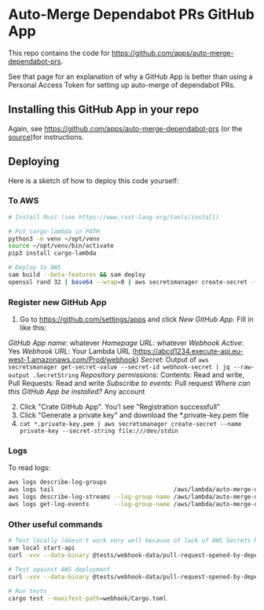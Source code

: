 # Auto-Merge Dependabot PRs GitHub App

This repo contains the code for https://github.com/apps/auto-merge-dependabot-prs.

See that page for an explanation of why a GitHub App is better than using a Personal Access Token for setting up auto-merge of dependabot PRs.

## Installing this GitHub App in your repo

Again, see https://github.com/apps/auto-merge-dependabot-prs (or the [source](./docs/DESCRIPTION.md))for instructions.

## Deploying

Here is a sketch of how to deploy this code yourself:

### To AWS

```sh
# Install Rust (see https://www.rust-lang.org/tools/install)

# Put cargo-lambda in PATH
python3 -m venv ~/opt/venv
source ~/opt/venv/bin/activate
pip3 install cargo-lambda

# Deploy to AWS
sam build --beta-features && sam deploy
openssl rand 32 | base64 --wrap=0 | aws secretsmanager create-secret --name webhook-secret --secret-string file:///dev/stdin
```

### Register new GitHub App

1. Go to https://github.com/settings/apps and click _New GitHub App_. Fill in like this:

*GitHub App name*: whatever
*Homepage URL*: whatever
*Webhook Active*: Yes
*Webhook URL*: Your Lambda URL (https://abcd1234.execute-api.eu-west-1.amazonaws.com/Prod/webhook)
*Secret*: Output of `aws secretsmanager get-secret-value --secret-id webhook-secret | jq --raw-output .SecretString`
*Repository permissions*: Contents: Read and write, Pull Requests: Read and write
*Subscribe to events*: Pull request
*Where can this GitHub App be installed?* Any account

2. Click "Crate GitHub App". You'l see "Registration successfull"
3. Click "Generate a private key" and download the *.private-key.pem file
4. `cat *.private-key.pem | aws secretsmanager create-secret --name private-key --secret-string file:///dev/stdin`

### Logs

To read logs:

```sh
aws logs describe-log-groups
aws logs tail                                  /aws/lambda/auto-merge-dependabot-prs-AutoMergeDependabotPRsGi-AbCdEf123456
aws logs describe-log-streams --log-group-name /aws/lambda/auto-merge-dependabot-prs-AutoMergeDependabotPRsGi-AbCdEf123456
aws logs get-log-events       --log-group-name /aws/lambda/auto-merge-dependabot-prs-AutoMergeDependabotPRsGi-AbCdEf123456 --log-stream-name '2025/05/17/[$LATEST]54e6bb5924fd4680a2a832dc21b882ad'
```

### Other useful commands

```sh
# Test locally (doesn't work very well because of lack of AWS Secrets Manager)
sam local start-api
curl -vvv --data-binary @tests/webhook-data/pull-request-opened-by-dependabot/payload.json -H "X-Hub-Signature-256: a" -H "Content-Type: application/json" -H "X-GitHub-Event: pull_request" http://127.0.0.1:3000/webhook

# Test against AWS deployment
curl -vvv --data-binary @tests/webhook-data/pull-request-opened-by-dependabot/payload.json -H "X-Hub-Signature-256: sha256=a" -H "Content-Type: application/json" -H "X-GitHub-Event: pull_request" https://abcde12345.execute-api.eu-west-1.amazonaws.com/Prod/webhook

# Run tests
cargo test --manifest-path=webhook/Cargo.toml
```
